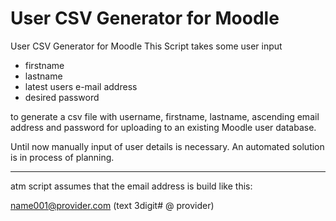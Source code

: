 # User CSV Generator for Moodle
User CSV Generator for Moodle
This Script takes some user input 
- firstname
- lastname
- latest users e-mail address 
- desired password

to generate a csv file with username, firstname, lastname, ascending email address and password for uploading to an existing Moodle user database.

Until now manually input of user details is necessary. An automated solution is in process of planning.

---
atm script assumes that the email address is build like this:

name001@provider.com
(text 3digit# @ provider)